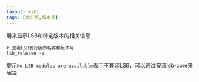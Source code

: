 ```yaml
---
layout: wiki
tags: [发行版,版本号]
---
```


用来显示LSB和特定版本的相关信息

```shell
# 查看LSB发行版的名称和版本号
lsb_release -a
```

提示`No LSB modules are available`表示不兼容LSB，可以通过安装lsb-core来解决